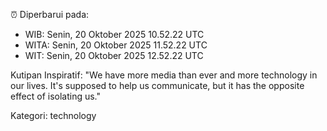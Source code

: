 ⏰ Diperbarui pada:
- WIB: Senin, 20 Oktober 2025 10.52.22 UTC
- WITA: Senin, 20 Oktober 2025 11.52.22 UTC
- WIT: Senin, 20 Oktober 2025 12.52.22 UTC

Kutipan Inspiratif:
"We have more media than ever and more technology in our lives. It's supposed to help us communicate, but it has the opposite effect of isolating us."


Kategori: technology

